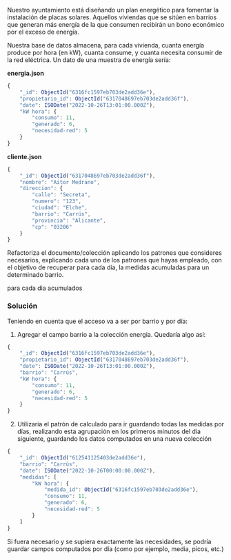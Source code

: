 Nuestro ayuntamiento está diseñando un plan energético para fomentar la instalación de placas solares. Aquellos viviendas que se sitúen en barrios que generan más energía de la que consumen recibirán un bono económico por el exceso de energía.

Nuestra base de datos almacena, para cada vivienda, cuanta energía produce por hora (en kW), cuanta consume, y cuanta necesita consumir de la red eléctrica. Un dato de una muestra de energía sería:

**energia.json**
```javascript
{
    "_id": ObjectId("6316fc1597eb703de2add36e"),
    "propietario_id": ObjectId("6317048697eb703de2add36f"),
    "date": ISODate("2022-10-26T13:01:00.000Z"),
    "kW hora": {
        "consumo": 11,
        "generado": 6,
        "necesidad-red": 5
    }
}
```

**cliente.json**
```javascript
{
    "_id": ObjectId("6317048697eb703de2add36f"),
    "nombre": "Aitor Medrano",
    "direccion": {
        "calle": "Secreta",
        "numero": "123",
        "ciudad": "Elche",
        "barrio": "Carrús",
        "provincia": "Alicante",
        "cp": "03206"
    }
}

```
Refactoriza el documento/colección aplicando los patrones que consideres necesarios, explicando cada uno de los patrones que hayas empleado, con el objetivo de recuperar para cada día, la medidas acumuladas para un determinado barrio.

para cada dia acumulados


### Solución

Teniendo en cuenta que el acceso va a ser por barrio y por día:
1) Agregar el campo barrio a la colección energia. Quedaría algo así:
```javascript
{
    "_id": ObjectId("6316fc1597eb703de2add36e"),
    "propietario_id": ObjectId("6317048697eb703de2add36f"),
    "date": ISODate("2022-10-26T13:01:00.000Z"),
    "barrio": "Carrús",
    "kW hora": {
        "consumo": 11,
        "generado": 6,
        "necesidad-red": 5
    }
}
```
2) Utilizaria el patrón de calculado para ir guardando todas las medidas por días, realizando esta agrupación en los primeros minutos del día siguiente, guardando los datos computados en una nueva colección
```javascript
{
    "_id": ObjectId("612541125403de2add36e"),
    "barrio": "Carrús",
    "date": ISODate("2022-10-26T00:00:00.000Z"),
    "medidas": [
        "kW hora": {
            "medida_id": ObjectId("6316fc1597eb703de2add36e"),
            "consumo": 11,
            "generado": 6,
            "necesidad-red": 5
        }
    ]
}
```
Si fuera necesario y se supiera exactamente las necesidades, se podría guardar campos computados por día (como por ejemplo, media, picos, etc.)
